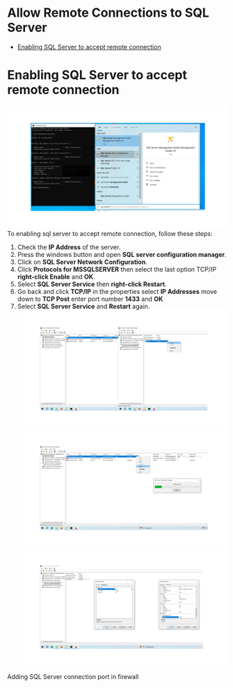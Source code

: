 Allow Remote Connections to SQL Server
============
- [Enabling SQL Server to accept remote connection](04-Connect-to-Server-Database.md#Windows-Authentication)

# Enabling SQL Server to accept remote connection
![0](/images/0-Remote.png)
To enabling sql server to accept remote connection, follow these steps:
1. Check the **IP Address** of the server.
2. Press the windows button and open **SQL server configuration manager**.
3. Click on **SQL Server Network Configuration**.
4. Click **Protocols for MSSQLSERVER** then select the last option TCP/IP **right-click Enable** and **OK**.
5. Select **SQL Server Service** then **right-click Restart**.
6. Go back and click **TCP/IP** in the properties select **IP Addresses** move down to **TCP Post** enter port number **1433** and **OK**
7. Select **SQL Server Service** and **Restart** again.
![1](/images/1-Remote.png)
![2](/images/2-Remote.png)
![3](/images/3-Remote.png)


Adding SQL Server connection port in firewall
